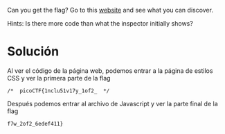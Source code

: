 Can you get the flag? Go to this [website](http://saturn.picoctf.net:53798/) and see what you can discover.

Hints: 
Is there more code than what the inspector initially shows?

# Solución
Al ver el código de la página web, podemos entrar a la página de estilos CSS y ver la primera parte de la flag
```
/*  picoCTF{1nclu51v17y_1of2_  */
```
Después podemos entrar al archivo de Javascript y ver la parte final de la flag
```
f7w_2of2_6edef411}
```
